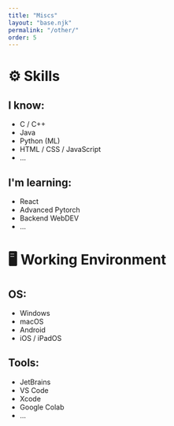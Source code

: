 ```yaml
---
title: "Miscs"
layout: "base.njk"
permalink: "/other/"
order: 5
---
```


# ⚙️ Skills

## I know:
- C / C++
- Java
- Python (ML)
- HTML / CSS / JavaScript
- ...

## I'm learning:
- React
- Advanced Pytorch
- Backend WebDEV
- ...

# 🖥️ Working Environment


## OS:
- Windows
- macOS
- Android
- iOS / iPadOS

## Tools:
- JetBrains
- VS Code
- Xcode
- Google Colab
- ...
